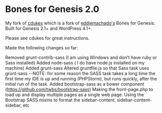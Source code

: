 Bones for Genesis 2.0
==============

My fork of [cdukes](https://github.com/cdukes/bones-for-genesis-2-0) which is a fork of [eddiemachado's](https://github.com/eddiemachado/bones-genesis) Bones for Genesis. Built for Genesis 2.1+ and WordPress 4.1+.


Please see cdukes for great instructions.

Made the following changes so far:

Removed grunt-contrib-sass (I am using Windows and don't have ruby or Sass installed)
Added node-sass ( I do have node.js installed on my machine)
Added grunt-sass
Altered gruntfile.js so that Sass task uses grunt-sass
--NOTE: for some reason the SASS task takes a long time the first time my IDE is up and running (PHPStorm), but
  runs quickly, after the initial run of the task.
Added bootstrap-sass as a bower component (https://github.com/twbs/bootstrap-sass)
Making the front-page.php to load up and display multiple pages as a single web page.
Using the Bootstrap SASS mixins to format the sidebar-content, sidebar-content-sidebar, etc


